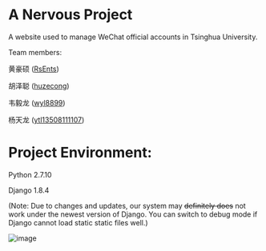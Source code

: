 # A Nervous Project

A website used to manage WeChat official accounts in Tsinghua University.

Team members:

黄豪硕 ([RsEnts](https://github.com/RsEnts))

胡泽聪 ([huzecong](https://github.com/huzecong))

韦毅龙 ([wyl8899](https://github.com/wyl8899))

杨天龙 ([ytl13508111107](https://github.com/ytl13508111107))



# Project Environment:

Python 2.7.10

Django 1.8.4

(Note: Due to changes and updates, our system may ~~definitely does~~ not work under the newest version of Django. You can switch to debug mode if Django cannot load static static files well.)

![image](imgs/logo.png)
